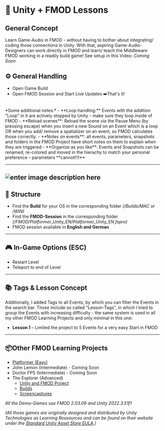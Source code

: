 
# 🎵 Unity + FMOD Lessons

## General Concept
Learn Game-Audio in FMOD - without having to bother about integrating/ coding those connections in Unity.
With that, aspiring Game-Audio-Designers can work directly in FMOD and learn/ teach the Middleware FMOD working in a readily build game!
See setup in this Video:
*Coming Soon*



## ⚙️ General Handling
- Open Game Build 
-  Open FMOD Session and Start Live Updates
➡️That's it!
<br> 
*Some additional notes:*
- **Loop handling:** Events with the addition "Loop" in it are actively stopped by Unity - make sure they loop inside of FMOD
- **Reload scenes**: Reload the scene via the Pause Menu (by pressing escape) when you insert a new Sound on an Event which is a loop OR when you add/ remove a spatializer on an event, so FMOD calculates those correctly.
- **Notes on events**: all events, parameters, snapshots and folders in the FMOD Project have short notes on them to explain when they are triggered  
- **Organize as you like**: Events and Snapshots can be renamed, re-colored and moved in the hierachy to match your personal preference – parameters **cannot!!!!**  

---
![enter image description here](https://unity-connect-prd.storage.googleapis.com/20190313/learn/images/ef3bf79d-def0-41d8-bd08-a842cc92c0e2_PlatformerTrails.png)
---

## 📂 Structure
- Find the **Build** for your OS in the corresponding folder *(/Builds/MAC or /WIN)*
- Find the **FMOD-Session** in the corresponding folder *(/FMOD/Platformer_Unity_EN/Platformer_Unity_EN.fspro)*
- FMOD session available in **English and German**  

---

## 🎮 In-Game Options (ESC)
- Restart Level  
- Teleport to end of Level

---

## 📚 Tags & Lesson Concept
Additionally, I added Tags to all Events, by which you can filter the Events in the search bar. Those include so called "Lesson-Tags", in which I tried to group the Events with increasing difficulty - the same system is used in all my other FMOD Learning Projects and only minimal in this one:
- **Lesson 1** – Limited the project to 5 Events for a very easy Start in FMOD

---
## 📦Other FMOD Learning Projects
- [Platformer (Easy)](https://github.com/Joshnt/Platformer_FMOD-Learn)
- John Lemon (Intermediate) - Coming Soon
- Doctor FPS (Intermediate) - Coming Soon
- 	The Explorer (Advanced)
	- [Unity and FMOD Project](https://github.com/Joshnt/3DGameKit-Sample_FMOD_Learn)
	- [Builds](https://github.com/Joshnt/3DGameKit_Build_FMOD_Learn)
	- [Screencaptures](https://github.com/Joshnt/3DGameKit_Screencaptures)

*All the Demo-Games use FMOD 2.03.09 and Unity 2022.3.51f1*

*(All those games are originally designed and distributed by Unity Technologies as Learning Ressources and can be found on their website under the [Standard Unity Asset Store EULA](https://unity.com/legal/as-terms).)*
